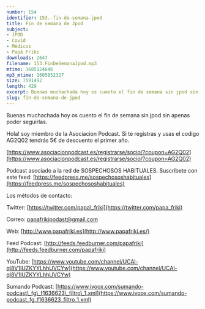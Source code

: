 ```yaml
---
number: 154
identifier: 153.-fin-de-semana-jpod
title: Fin de semana de Jpod
subject:
- JPOD
- Covid
- Médicos
- Papá Friki
downloads: 2647
filename: 153.FinDeSemanaJpod.mp3
mtime: 1685124646
mp3_mtime: 1605852327
size: 7591492
length: 429
excerpt: Buenas muchachada hoy os cuento el fin de semana sin jpod sin apenas poder seguirlas
slug: fin-de-semana-de-jpod
---
```

Buenas muchachada hoy os cuento el fin de semana sin jpod sin apenas poder seguirlas.

Hola! soy miembro de la Asociacion Podcast. Si te registras y usas el codigo AG2Q02 tendrás 5€ de descuento el primer año.

[https://www.asociacionpodcast.es/registrarse/socio/?coupon=AG2Q02](https://www.asociacionpodcast.es/registrarse/socio/?coupon=AG2Q02)

Podcast asociado a la red de SOSPECHOSOS HABITUALES. Suscríbete con este feed: [https://feedpress.me/sospechososhabituales](https://feedpress.me/sospechososhabituales)

Los métodos de contacto:

Twitter: [https://twitter.com/papa\_friki](https://twitter.com/papa_friki)

Correo: [papafrikipodast@gmail.com](https://archive.org/details/papafrikipodast@gmail.com)

Web: [http://www.papafriki.es](http://www.papafriki.es/)

Feed Podcast: [http://feeds.feedburner.com/papafriki](http://feeds.feedburner.com/papafriki)

YouTube: [https://www.youtube.com/channel/UCAl-ql8V1IUZKYYLhhUVCYw](https://www.youtube.com/channel/UCAl-ql8V1IUZKYYLhhUVCYw)

Sumando Podcast: [https://www.ivoox.com/sumando-podcast\_fg\_f1636623\_filtro\_1.xml](https://www.ivoox.com/sumando-podcast_fg_f1636623_filtro_1.xml)